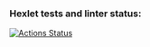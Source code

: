 ### Hexlet tests and linter status:
[![Actions Status](https://github.com/GiantCherry/python-oop-project-101/actions/workflows/hexlet-check.yml/badge.svg)](https://github.com/GiantCherry/python-oop-project-101/actions)
